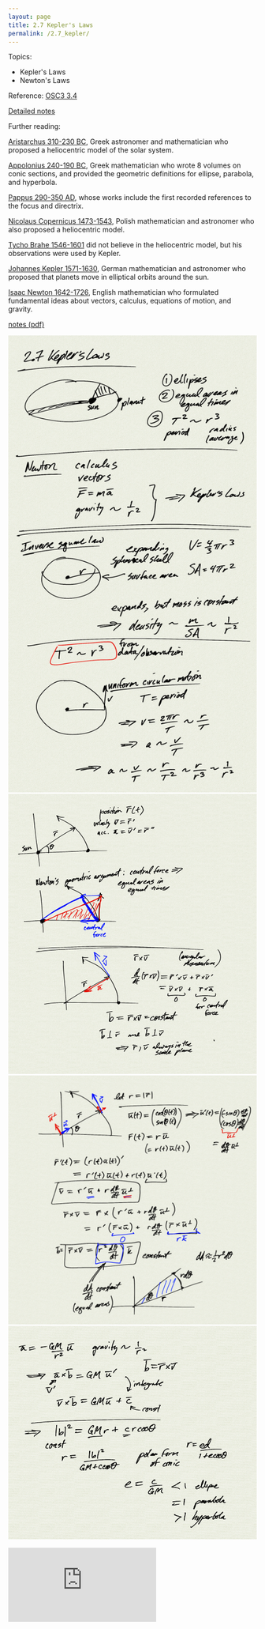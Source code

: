 ```yaml
---
layout: page
title: 2.7 Kepler's Laws
permalink: /2.7_kepler/
---
```


Topics:
- Kepler's Laws
- Newton's Laws

Reference: [OSC3 3.4](https://openstax.org/books/calculus-volume-3/pages/3-4-motion-in-space)

[Detailed notes](kepler)

Further reading:

[Aristarchus 310-230 BC](https://en.wikipedia.org/wiki/Aristarchus_of_Samos), 
Greek astronomer and mathematician who proposed a heliocentric model of the
solar system.

[Appolonius 240-190 BC](https://en.wikipedia.org/wiki/Apollonius_of_Perga),
Greek mathematician who wrote 8 volumes on conic sections, and provided
the geometric definitions for ellipse, parabola, and hyperbola.

[Pappus 290-350 AD](https://en.wikipedia.org/wiki/Pappus_of_Alexandria), whose
works include the first recorded references to the focus and directrix.

[Nicolaus Copernicus 1473-1543](https://en.wikipedia.org/wiki/Nicolaus_Copernicus),
Polish mathematician and astronomer who also proposed a heliocentric model.

[Tycho Brahe 1546-1601](https://en.wikipedia.org/wiki/Tycho_Brahe) did not
believe in the heliocentric model, but his observations were used by Kepler.

[Johannes Kepler 1571-1630](https://en.wikipedia.org/wiki/Johannes_Kepler),
German mathematician and astronomer who proposed that planets move in
elliptical orbits around the sun.

[Isaac Newton 1642-1726](https://en.wikipedia.org/wiki/Isaac_Newton), 
English mathematician who formulated fundamental ideas about vectors,
calculus, equations of motion, and gravity.


[notes (pdf)](MultiV_2.7_Kepler)

![](0.png)
![](1.png)
![](2.png)
![](3.png)

<iframe class="video" src="https://www.youtube.com/embed/X6QBZq9ih-E" title="YouTube video player" frameborder="0" allow="accelerometer; autoplay; clipboard-write; encrypted-media; gyroscope; picture-in-picture" allowfullscreen></iframe>

